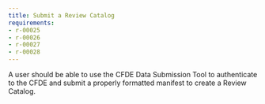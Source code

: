 ```yaml
---
title: Submit a Review Catalog
requirements:
- r-00025
- r-00026
- r-00027
- r-00028
---
```


A user should be able to use the CFDE Data Submission Tool to authenticate to the CFDE and submit a properly formatted manifest to create a Review Catalog.
